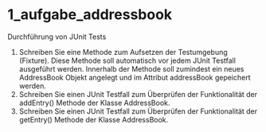 # 1_aufgabe_addressbook

Durchführung von JUnit Tests
1. Schreiben Sie eine Methode zum Aufsetzen der Testumgebung (Fixture). Diese Methode soll
automatisch vor jedem JUnit Testfall ausgeführt werden. Innerhalb der Methode soll zumindest ein
neues AddressBook Objekt angelegt und im Attribut addressBook gepeichert werden.
2. Schreiben Sie einen JUnit Testfall zum Überprüfen der Funktionalität der addEntry() Methode der
Klasse AddressBook.
3. Schreiben Sie einen JUnit Testfall zum Überprüfen der Funktionalität der getEntry() Methode der
Klasse AddressBook.
